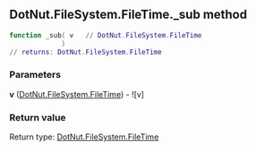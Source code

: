 ## DotNut.FileSystem.FileTime._sub method


```lua
function _sub( v   // DotNut.FileSystem.FileTime
             )
// returns: DotNut.FileSystem.FileTime
```


### Parameters

**v** ([DotNut.FileSystem.FileTime](../../../DotNut/FileSystem/FileTime.md)) - ![v]

### Return value

Return type: [DotNut.FileSystem.FileTime](../../../DotNut/FileSystem/FileTime.md)

